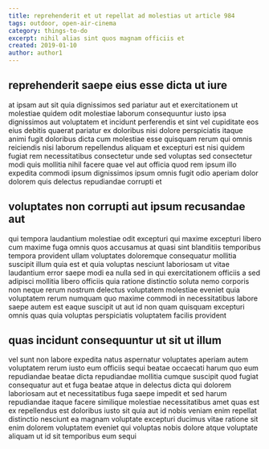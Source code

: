 ```yaml
---
title: reprehenderit et ut repellat ad molestias ut article 984
tags: outdoor, open-air-cinema
category: things-to-do
excerpt: nihil alias sint quos magnam officiis et
created: 2019-01-10
author: author1
---
```


## reprehenderit saepe eius esse dicta ut iure

at ipsam aut sit quia dignissimos sed pariatur aut et exercitationem ut molestiae quidem odit molestiae laborum consequuntur iusto ipsa dignissimos aut voluptatem et incidunt perferendis et sint vel cupiditate eos eius debitis quaerat pariatur ex doloribus nisi dolore perspiciatis itaque animi fugit doloribus dicta cum molestiae esse quisquam rerum qui omnis reiciendis nisi laborum repellendus aliquam et excepturi est nisi quidem fugiat rem necessitatibus consectetur unde sed voluptas sed consectetur modi quis mollitia nihil facere quae vel aut officia quod rem ipsum illo expedita commodi ipsum dignissimos ipsum omnis fugit odio aperiam dolor dolorem quis delectus repudiandae corrupti et

## voluptates non corrupti aut ipsum recusandae aut

qui tempora laudantium molestiae odit excepturi qui maxime excepturi libero cum maxime fuga omnis quos accusamus at quasi sint blanditiis temporibus tempora provident ullam voluptates doloremque consequatur mollitia suscipit illum quia est et quia voluptas nesciunt laboriosam ut vitae laudantium error saepe modi ea nulla sed in qui exercitationem officiis a sed adipisci mollitia libero officiis quia ratione distinctio soluta nemo corporis non neque rerum nostrum delectus voluptatem molestiae eveniet quia voluptatem rerum numquam quo maxime commodi in necessitatibus labore saepe autem est eaque suscipit ut aut id non quam quisquam excepturi omnis quas quia voluptas perspiciatis voluptatem facilis provident

## quas incidunt consequuntur ut sit ut illum

vel sunt non labore expedita natus aspernatur voluptates aperiam autem voluptatem rerum iusto eum officiis sequi beatae occaecati harum quo eum repudiandae beatae dicta repudiandae mollitia cumque suscipit quod fugiat consequatur aut et fuga beatae atque in delectus dicta qui dolorem laboriosam aut et necessitatibus fuga saepe impedit et sed harum repudiandae itaque facere similique molestiae necessitatibus amet quas est ex repellendus est doloribus iusto sit quia aut id nobis veniam enim repellat distinctio nesciunt ea magnam voluptate excepturi ducimus vitae ratione sit enim dolorem voluptatem eveniet qui voluptas nobis dolore atque voluptate aliquam ut id sit temporibus eum sequi
